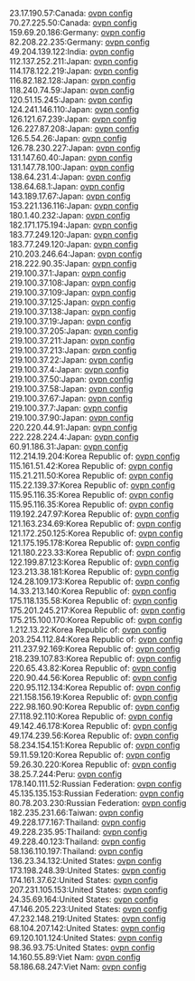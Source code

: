 23.17.190.57:Canada: [ovpn config](vpn/23_17_190_57.ovpn)  
70.27.225.50:Canada: [ovpn config](vpn/70_27_225_50.ovpn)  
159.69.20.186:Germany: [ovpn config](vpn/159_69_20_186.ovpn)  
82.208.22.235:Germany: [ovpn config](vpn/82_208_22_235.ovpn)  
49.204.139.122:India: [ovpn config](vpn/49_204_139_122.ovpn)  
112.137.252.211:Japan: [ovpn config](vpn/112_137_252_211.ovpn)  
114.178.122.219:Japan: [ovpn config](vpn/114_178_122_219.ovpn)  
116.82.182.128:Japan: [ovpn config](vpn/116_82_182_128.ovpn)  
118.240.74.59:Japan: [ovpn config](vpn/118_240_74_59.ovpn)  
120.51.15.245:Japan: [ovpn config](vpn/120_51_15_245.ovpn)  
124.241.146.110:Japan: [ovpn config](vpn/124_241_146_110.ovpn)  
126.121.67.239:Japan: [ovpn config](vpn/126_121_67_239.ovpn)  
126.227.87.208:Japan: [ovpn config](vpn/126_227_87_208.ovpn)  
126.5.54.26:Japan: [ovpn config](vpn/126_5_54_26.ovpn)  
126.78.230.227:Japan: [ovpn config](vpn/126_78_230_227.ovpn)  
131.147.60.40:Japan: [ovpn config](vpn/131_147_60_40.ovpn)  
131.147.78.100:Japan: [ovpn config](vpn/131_147_78_100.ovpn)  
138.64.231.4:Japan: [ovpn config](vpn/138_64_231_4.ovpn)  
138.64.68.1:Japan: [ovpn config](vpn/138_64_68_1.ovpn)  
143.189.17.67:Japan: [ovpn config](vpn/143_189_17_67.ovpn)  
153.221.136.116:Japan: [ovpn config](vpn/153_221_136_116.ovpn)  
180.1.40.232:Japan: [ovpn config](vpn/180_1_40_232.ovpn)  
182.171.175.194:Japan: [ovpn config](vpn/182_171_175_194.ovpn)  
183.77.249.120:Japan: [ovpn config](vpn/183_77_249_120.ovpn)  
183.77.249.120:Japan: [ovpn config](vpn/183_77_249_120.ovpn)  
210.203.246.64:Japan: [ovpn config](vpn/210_203_246_64.ovpn)  
218.222.90.35:Japan: [ovpn config](vpn/218_222_90_35.ovpn)  
219.100.37.1:Japan: [ovpn config](vpn/219_100_37_1.ovpn)  
219.100.37.108:Japan: [ovpn config](vpn/219_100_37_108.ovpn)  
219.100.37.109:Japan: [ovpn config](vpn/219_100_37_109.ovpn)  
219.100.37.125:Japan: [ovpn config](vpn/219_100_37_125.ovpn)  
219.100.37.138:Japan: [ovpn config](vpn/219_100_37_138.ovpn)  
219.100.37.19:Japan: [ovpn config](vpn/219_100_37_19.ovpn)  
219.100.37.205:Japan: [ovpn config](vpn/219_100_37_205.ovpn)  
219.100.37.211:Japan: [ovpn config](vpn/219_100_37_211.ovpn)  
219.100.37.213:Japan: [ovpn config](vpn/219_100_37_213.ovpn)  
219.100.37.22:Japan: [ovpn config](vpn/219_100_37_22.ovpn)  
219.100.37.4:Japan: [ovpn config](vpn/219_100_37_4.ovpn)  
219.100.37.50:Japan: [ovpn config](vpn/219_100_37_50.ovpn)  
219.100.37.58:Japan: [ovpn config](vpn/219_100_37_58.ovpn)  
219.100.37.67:Japan: [ovpn config](vpn/219_100_37_67.ovpn)  
219.100.37.7:Japan: [ovpn config](vpn/219_100_37_7.ovpn)  
219.100.37.90:Japan: [ovpn config](vpn/219_100_37_90.ovpn)  
220.220.44.91:Japan: [ovpn config](vpn/220_220_44_91.ovpn)  
222.228.224.4:Japan: [ovpn config](vpn/222_228_224_4.ovpn)  
60.91.186.31:Japan: [ovpn config](vpn/60_91_186_31.ovpn)  
112.214.19.204:Korea Republic of: [ovpn config](vpn/112_214_19_204.ovpn)  
115.161.51.42:Korea Republic of: [ovpn config](vpn/115_161_51_42.ovpn)  
115.21.211.50:Korea Republic of: [ovpn config](vpn/115_21_211_50.ovpn)  
115.22.139.37:Korea Republic of: [ovpn config](vpn/115_22_139_37.ovpn)  
115.95.116.35:Korea Republic of: [ovpn config](vpn/115_95_116_35.ovpn)  
115.95.116.35:Korea Republic of: [ovpn config](vpn/115_95_116_35.ovpn)  
119.192.247.97:Korea Republic of: [ovpn config](vpn/119_192_247_97.ovpn)  
121.163.234.69:Korea Republic of: [ovpn config](vpn/121_163_234_69.ovpn)  
121.172.250.125:Korea Republic of: [ovpn config](vpn/121_172_250_125.ovpn)  
121.175.195.178:Korea Republic of: [ovpn config](vpn/121_175_195_178.ovpn)  
121.180.223.33:Korea Republic of: [ovpn config](vpn/121_180_223_33.ovpn)  
122.199.87.123:Korea Republic of: [ovpn config](vpn/122_199_87_123.ovpn)  
123.213.38.181:Korea Republic of: [ovpn config](vpn/123_213_38_181.ovpn)  
124.28.109.173:Korea Republic of: [ovpn config](vpn/124_28_109_173.ovpn)  
14.33.213.140:Korea Republic of: [ovpn config](vpn/14_33_213_140.ovpn)  
175.118.135.58:Korea Republic of: [ovpn config](vpn/175_118_135_58.ovpn)  
175.201.245.217:Korea Republic of: [ovpn config](vpn/175_201_245_217.ovpn)  
175.215.100.170:Korea Republic of: [ovpn config](vpn/175_215_100_170.ovpn)  
1.212.13.22:Korea Republic of: [ovpn config](vpn/1_212_13_22.ovpn)  
203.254.112.84:Korea Republic of: [ovpn config](vpn/203_254_112_84.ovpn)  
211.237.92.169:Korea Republic of: [ovpn config](vpn/211_237_92_169.ovpn)  
218.239.107.83:Korea Republic of: [ovpn config](vpn/218_239_107_83.ovpn)  
220.65.43.82:Korea Republic of: [ovpn config](vpn/220_65_43_82.ovpn)  
220.90.44.56:Korea Republic of: [ovpn config](vpn/220_90_44_56.ovpn)  
220.95.112.134:Korea Republic of: [ovpn config](vpn/220_95_112_134.ovpn)  
221.158.156.19:Korea Republic of: [ovpn config](vpn/221_158_156_19.ovpn)  
222.98.160.90:Korea Republic of: [ovpn config](vpn/222_98_160_90.ovpn)  
27.118.92.110:Korea Republic of: [ovpn config](vpn/27_118_92_110.ovpn)  
49.142.46.178:Korea Republic of: [ovpn config](vpn/49_142_46_178.ovpn)  
49.174.239.56:Korea Republic of: [ovpn config](vpn/49_174_239_56.ovpn)  
58.234.154.151:Korea Republic of: [ovpn config](vpn/58_234_154_151.ovpn)  
59.11.59.120:Korea Republic of: [ovpn config](vpn/59_11_59_120.ovpn)  
59.26.30.220:Korea Republic of: [ovpn config](vpn/59_26_30_220.ovpn)  
38.25.7.244:Peru: [ovpn config](vpn/38_25_7_244.ovpn)  
178.140.111.52:Russian Federation: [ovpn config](vpn/178_140_111_52.ovpn)  
45.135.135.153:Russian Federation: [ovpn config](vpn/45_135_135_153.ovpn)  
80.78.203.230:Russian Federation: [ovpn config](vpn/80_78_203_230.ovpn)  
182.235.231.66:Taiwan: [ovpn config](vpn/182_235_231_66.ovpn)  
49.228.177.167:Thailand: [ovpn config](vpn/49_228_177_167.ovpn)  
49.228.235.95:Thailand: [ovpn config](vpn/49_228_235_95.ovpn)  
49.228.40.123:Thailand: [ovpn config](vpn/49_228_40_123.ovpn)  
58.136.110.197:Thailand: [ovpn config](vpn/58_136_110_197.ovpn)  
136.23.34.132:United States: [ovpn config](vpn/136_23_34_132.ovpn)  
173.198.248.39:United States: [ovpn config](vpn/173_198_248_39.ovpn)  
174.161.37.62:United States: [ovpn config](vpn/174_161_37_62.ovpn)  
207.231.105.153:United States: [ovpn config](vpn/207_231_105_153.ovpn)  
24.35.69.164:United States: [ovpn config](vpn/24_35_69_164.ovpn)  
47.146.205.223:United States: [ovpn config](vpn/47_146_205_223.ovpn)  
47.232.148.219:United States: [ovpn config](vpn/47_232_148_219.ovpn)  
68.104.207.142:United States: [ovpn config](vpn/68_104_207_142.ovpn)  
69.120.101.124:United States: [ovpn config](vpn/69_120_101_124.ovpn)  
98.36.93.75:United States: [ovpn config](vpn/98_36_93_75.ovpn)  
14.160.55.89:Viet Nam: [ovpn config](vpn/14_160_55_89.ovpn)  
58.186.68.247:Viet Nam: [ovpn config](vpn/58_186_68_247.ovpn)  
